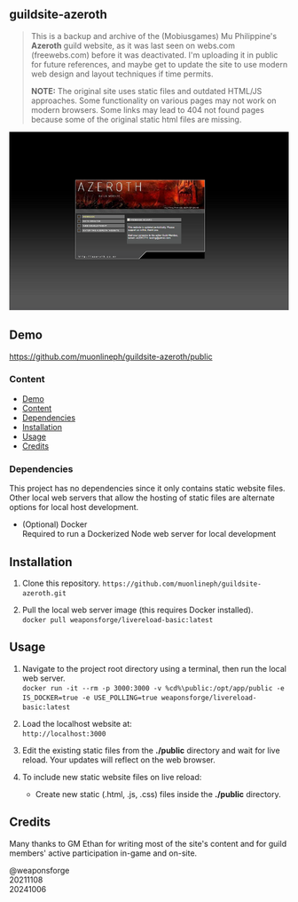 ## guildsite-azeroth

> This is a backup and archive of the (Mobiusgames) Mu Philippine's **Azeroth** guild website, as it was last seen on webs.com (freewebs.com) before it was deactivated. I'm uploading it in public for future references, and maybe get to update the site to use modern web design and layout techniques if time permits.
>
> **NOTE:** The original site uses static files and outdated HTML/JS approaches. Some functionality on various pages may not work on modern browsers. Some links may lead to 404 not found pages because some of the original static html files are missing.

![azeroth](assets/screenshot.png)

## Demo

https://github.com/muonlineph/guildsite-azeroth/public


### Content

- [Demo](#demo)
- [Content](#content)
- [Dependencies](#dependencies)
- [Installation](#installation)
- [Usage](#usage)
- [Credits](#credits)

### Dependencies

This project has no dependencies since it only contains static website files. Other local web servers that allow the hosting of static files are alternate options for local host development.

- (Optional) Docker<br>
   Required to run a Dockerized Node web server for local development


## Installation

1. Clone this repository.
`https://github.com/muonlineph/guildsite-azeroth.git`<br>

2. Pull the local web server image (this requires Docker installed).<br>
`docker pull weaponsforge/livereload-basic:latest`


## Usage

1. Navigate to the project root directory using a terminal, then run the local web server.<br>
`docker run -it --rm -p 3000:3000 -v %cd%\public:/opt/app/public -e IS_DOCKER=true -e USE_POLLING=true weaponsforge/livereload-basic:latest`

2. Load the localhost website at:<br>
`http://localhost:3000`

3.  Edit the existing static files from the **./public** directory and wait for live reload. Your updates will reflect on the web browser.

4. To include new static website files on live reload:
	- Create new static (.html, .js, .css) files inside the **./public** directory.

## Credits

Many thanks to GM Ethan for writing most of the site's content and for guild members' active participation in-game and on-site.

@weaponsforge<br>
20211108<br>
20241006
